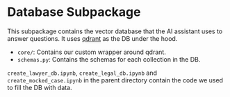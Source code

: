 # Database Subpackage

This subpackage contains the vector database that the AI assistant uses to answer questions. It uses [qdrant](https://qdrant.tech/) as the DB under the hood.

- `core/`: Contains our custom wrapper around qdrant.
- `schemas.py`: Contains the schemas for each collection in the DB.

`create_lawyer_db.ipynb`, `create_legal_db.ipynb` and `create_mocked_case.ipynb` in the parent directory contain the code we used to fill the DB with data.